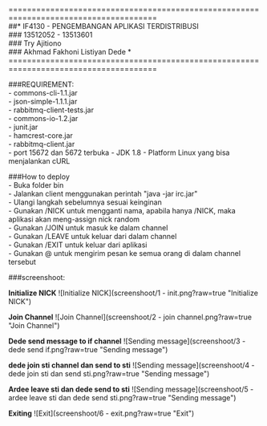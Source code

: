 ======================================================================================<br>
##*   IF4130 - PENGEMBANGAN APLIKASI TERDISTRIBUSI   *<br>
###*             13512052 - 13513601                 *<br>
###*                Try Ajitiono                     *<br>
###*        Akhmad Fakhoni Listiyan Dede             *<br>
======================================================================================<br>

###REQUIREMENT:<br>
    - commons-cli-1.1.jar<br>
    - json-simple-1.1.1.jar<br>
    - rabbitmq-client-tests.jar<br>
	- commons-io-1.2.jar<br>
	- junit.jar<br>
	- hamcrest-core.jar<br>
	- rabbitmq-client.jar<br>
	- port 15672 dan 5672 terbuka
	- JDK 1.8
    - Platform Linux yang bisa menjalankan cURL
    
###How to deploy<br>
    - Buka folder bin<br>
    - Jalankan client menggunakan perintah "java -jar irc.jar"<br>
    - Ulangi langkah sebelumnya sesuai keinginan<br>
    - Gunakan /NICK <nama> untuk mengganti nama, apabila hanya /NICK, maka aplikasi akan
      meng-assign nick random<br>
    - Gunakan /JOIN <channel> untuk masuk ke dalam channel<br>
    - Gunakan /LEAVE <channel> untuk keluar dari dalam channel<br>
    - Gunakan /EXIT untuk keluar dari aplikasi<br>
    - Gunakan @<nama channel> <pesan> untuk mengirim pesan ke semua orang di dalam channel tersebut<br>

###screenshoot: <br>

**Initialize NICK**
![Initialize NICK](screenshoot/1 - init.png?raw=true "Initialize NICK")

**Join Channel**
![Join Channel](screenshoot/2 - join channel.png?raw=true "Join Channel")

**Dede send message to if channel**
![Sending message](screenshoot/3 - dede send if.png?raw=true "Sending message")

**dede join sti channel dan send to sti**
![Sending message](screenshoot/4 - dede join sti dan send sti.png?raw=true "Sending message")

**Ardee leave sti dan dede send to sti**
![Sending message](screenshoot/5 - ardee leave sti dan dede send sti.png?raw=true "Sending message")

**Exiting**
![Exit](screenshoot/6 - exit.png?raw=true "Exit")
